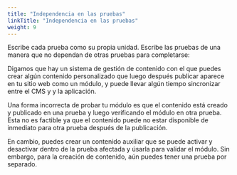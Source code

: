 ```yaml
---
title: "Independencia en las pruebas"
linkTitle: "Independencia en las pruebas"
weight: 9
---
```


Escribe cada prueba como su propia unidad. Escribe las pruebas 
de una manera que no dependan de otras pruebas para 
completarse: 

Digamos que hay un sistema de gestión de contenido con el que 
puedes crear algún contenido personalizado que luego después 
publicar aparece en tu sitio web como un módulo, y puede llevar 
algún tiempo sincronizar entre el CMS y y la aplicación. 

Una forma incorrecta de probar tu módulo es que el contenido 
está creado y publicado en una prueba y luego verificando el 
módulo en otra prueba. Esta no es factible ya que el contenido 
puede no estar disponible de inmediato para otra prueba después 
de la publicación. 

En cambio, puedes crear un contenido auxiliar que se puede 
activar y desactivar dentro de la prueba afectada y úsarla para 
validar el módulo. Sin embargo, para la creación de contenido, 
aún puedes tener una prueba por separado.
